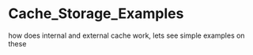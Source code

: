 Cache_Storage_Examples
======================

how does internal and external cache work, lets see simple examples on these
